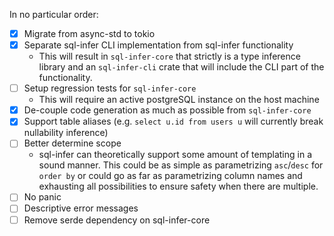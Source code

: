 In no particular order:

- [x] Migrate from async-std to tokio
- [x] Separate sql-infer CLI implementation from sql-infer functionality
    - This will result in `sql-infer-core` that strictly is a type inference library and an `sql-infer-cli` crate that will include the CLI part of the functionality. 
- [ ] Setup regression tests for `sql-infer-core`
    - This will require an active postgreSQL instance on the host machine   
- [x] De-couple code generation as much as possible from `sql-infer-core`
- [x] Support table aliases (e.g. `select u.id from users u` will currently break nullability inference)
- [ ] Better determine scope
    - sql-infer can theoretically support some amount of templating in a sound manner. This could be as simple as parametrizing `asc`/`desc` for `order by` or could go as far as parametrizing column names and exhausting all possibilities to ensure safety when there are multiple.
- [ ] No panic
- [ ] Descriptive error messages
- [ ] Remove serde dependency on sql-infer-core